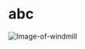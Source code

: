 # abc
![Image-of-windmill](https://helloartsy.com/wp-content/uploads/kids/places/how-to-draw-a-windmill/how-to-draw-a-windmill-step-9.jpg)
